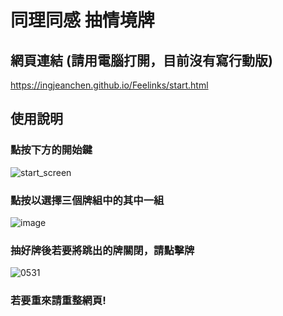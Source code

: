 # 同理同感 抽情境牌
## 網頁連結 (請用電腦打開，目前沒有寫行動版)
https://ingjeanchen.github.io/Feelinks/start.html

## 使用說明
### 點按下方的開始鍵
![start_screen](https://user-images.githubusercontent.com/80530958/171156627-5346dbf3-9984-4a0f-92c5-93cfd5346e70.png)

### 點按以選擇三個牌組中的其中一組
![image](https://user-images.githubusercontent.com/80530958/171156822-b32ad36a-1055-4984-bc62-4f59d2eb9156.png)

### 抽好牌後若要將跳出的牌關閉，請點擊牌
![0531](https://user-images.githubusercontent.com/80530958/171158263-65c90e98-4d93-4403-9eab-b52aaec03fe6.png)

### 若要重來請重整網頁!
